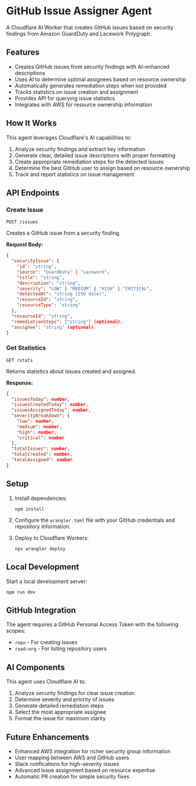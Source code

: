# GitHub Issue Assigner Agent

A Cloudflare AI Worker that creates GitHub issues based on security findings from Amazon GuardDuty and Lacework Polygraph.

## Features

- Creates GitHub issues from security findings with AI-enhanced descriptions
- Uses AI to determine optimal assignees based on resource ownership
- Automatically generates remediation steps when not provided
- Tracks statistics on issue creation and assignment
- Provides API for querying issue statistics
- Integrates with AWS for resource ownership information

## How It Works

This agent leverages Cloudflare's AI capabilities to:

1. Analyze security findings and extract key information
2. Generate clear, detailed issue descriptions with proper formatting
3. Create appropriate remediation steps for the detected issues
4. Determine the best GitHub user to assign based on resource ownership
5. Track and report statistics on issue management

## API Endpoints

### Create Issue
```
POST /issues
```

Creates a GitHub issue from a security finding.

**Request Body:**
```json
{
  "securityIssue": {
    "id": "string",
    "source": "GuardDuty" | "Lacework",
    "title": "string",
    "description": "string",
    "severity": "LOW" | "MEDIUM" | "HIGH" | "CRITICAL",
    "detectedAt": "string (ISO date)",
    "resourceId": "string",
    "resourceType": "string"
  },
  "resourceId": "string",
  "remediationSteps": ["string"] (optional),
  "assignee": "string" (optional)
}
```

### Get Statistics
```
GET /stats
```

Returns statistics about issues created and assigned.

**Response:**
```json
{
  "issuesToday": number,
  "issuesCreatedToday": number,
  "issuesAssignedToday": number,
  "severityBreakdown": {
    "low": number,
    "medium": number,
    "high": number,
    "critical": number
  },
  "totalIssues": number,
  "totalCreated": number,
  "totalAssigned": number
}
```

## Setup

1. Install dependencies:
   ```
   npm install
   ```

2. Configure the `wrangler.toml` file with your GitHub credentials and repository information.

3. Deploy to Cloudflare Workers:
   ```
   npx wrangler deploy
   ```

## Local Development

Start a local development server:
```
npm run dev
```

## GitHub Integration

The agent requires a GitHub Personal Access Token with the following scopes:
- `repo` - For creating issues
- `read:org` - For listing repository users

## AI Components

This agent uses Cloudflare AI to:

1. Analyze security findings for clear issue creation
2. Determine severity and priority of issues
3. Generate detailed remediation steps
4. Select the most appropriate assignee
5. Format the issue for maximum clarity

## Future Enhancements

- Enhanced AWS integration for richer security group information
- User mapping between AWS and GitHub users
- Slack notifications for high-severity issues
- Advanced issue assignment based on resource expertise
- Automatic PR creation for simple security fixes